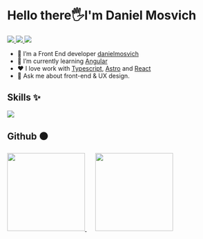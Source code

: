 <h1>Hello there🖐️I'm Daniel Mosvich</h1>
<p  align='left'>
<a  href="mailto:mrdaniraymay@gmail.com"  target="_blank">
<img  src="https://img.shields.io/badge/Gmail-D14836?style=for-the-badge&logo=gmail&logoColor=white">
</a>
<a  href="https://www.linkedin.com/in/jose-daniel-reyes-mosvich-53247a238/"  target="_blank">
<img  src="https://img.shields.io/badge/LinkedIn-0077B5?style=for-the-badge&logo=linkedin&logoColor=white">
</a>
<a  href="https://twitter.com/danielmosvich"  target="_blank">
<img  src="https://img.shields.io/badge/Twitter-1DA1F2?style=for-the-badge&logo=twitter&logoColor=white">
</a>
</p>

- 🔭 I’m a Front End developer [danielmosvich](https://danielmosvich-portafolio.vercel.app/)
- 🌱 I’m currently learning [Angular](https://angular.dev/)
- :heart: I love work with [Typescript](https://www.gnu.org/software/emacs/),  [Astro](https://clojure.org/) and [React]()
- 💬 Ask me about front-end & UX design.
<h2>Skills ✨</h2>
<p align="left">
  <a href="https://skillicons.dev">
    <img src="https://skillicons.dev/icons?i=ts,astro,react,next,nodejs,express,tailwind,mongodb&perline=13" />
  </a>
</p>
<h2>
	Github ⚫
</h2>
<a href="https://github.com/danielmosvich">
  <img height="180em" src="https://github-readme-stats-eight-theta.vercel.app/api?username=danielmosvich&show_icons=true&theme=algolia&include_all_commits=true&count_private=true&title_color=7A7ADB&icon_color=2234AE&text_color=D3D3D3&bg_color=0,000000,130F40"/>
  <img style="margin-left:20px;" height="180em" src="https://github-readme-stats-eight-theta.vercel.app/api/top-langs/?username=danielmosvich&layout=compact&langs_count=8&theme=algolia&title_color=7A7ADB&icon_color=2234AE&text_color=D3D3D3&bg_color=0,000000,130F40"/>
</a>

<!---
<img  src="https://github-readme-stats.vercel.app/api/top-langs?username=danielMosvich&show_icons=true&locale=en&layout=compact&line_height=20&title_color=7A7ADB&icon_color=2234AE&text_color=D3D3D3&bg_color=0,000000,130F40"  width="375"  alt="0xabdulkhalid"/>
<img  src="![Anurag's GitHub stats](https://github-readme-stats.vercel.app/api?username=danielmosvich&show_icons=true&theme=dracula)"  width="375"  alt="0xabdulkhalid"/>
-->

